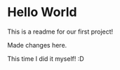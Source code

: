 # Hello World

This is a readme for our first project!

Made changes here.

This time I did it myself! :D